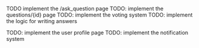 TODO implement the /ask_question page
TODO: implement the questions/{id} page
    TODO: implement the voting system
    TODO: implement the logic for writing answers

TODO: implement the user profile page
TODO: implement the notification system


